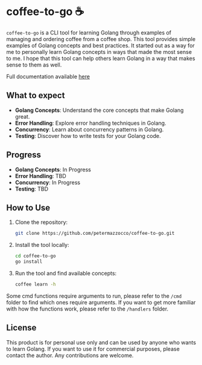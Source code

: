 # coffee-to-go ☕️

`coffee-to-go` is a CLI tool for learning Golang through examples of managing and ordering coffee from a coffee shop.
This tool provides simple examples of Golang concepts and best practices. It started out as a way for me to personally
learn Golang concepts in ways that made the most sense to me. I hope that this tool can help others learn Golang in a
way that makes sense to them as well.

Full documentation available [here](https://coffeetogo.dev/docs)

## What to expect

- **Golang Concepts**: Understand the core concepts that make Golang great.
- **Error Handling**: Explore error handling techniques in Golang.
- **Concurrency**: Learn about concurrency patterns in Golang.
- **Testing**: Discover how to write tests for your Golang code.

## Progress

- **Golang Concepts**: In Progress
- **Error Handling**: TBD
- **Concurrency**: In Progress
- **Testing**: TBD

## How to Use

1. Clone the repository:
   ```sh
   git clone https://github.com/petermazzocco/coffee-to-go.git
   ```
2. Install the tool locally:
   ```sh
   cd coffee-to-go
   go install
   ```
3. Run the tool and find available concepts:
   ```sh
   coffee learn -h
   ```
Some cmd functions require arguments to run, please refer to the `/cmd` folder to find which ones require arguments.
If you want to get more familiar with how the functions work, please refer to the `/handlers` folder.

## License

This product is for personal use only and can be used by anyone who wants to learn Golang.
If you want to use it for commercial purposes, please contact the author. Any contributions are welcome.
